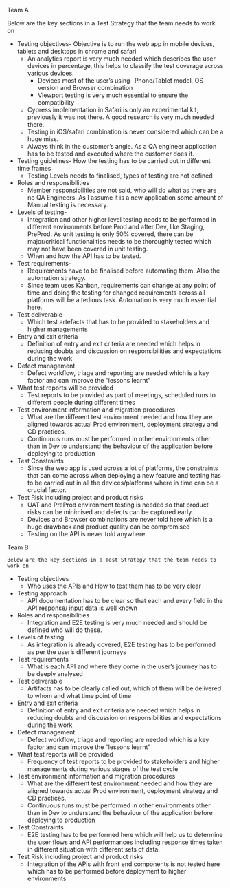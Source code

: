 Team A

Below are the key sections in a Test Strategy that the team needs to work on

* Testing objectives- Objective is to run the web app in mobile devices, tablets and desktops in chrome and safari
    * An analytics report is very much needed which describes the user devices in percentage, this helps to classify the test coverage across various devices.
        * Devices most of the user’s using- Phone/Tablet model, OS version and Browser combination
        * Viewport testing is very much essential to ensure the compatibility 
    * Cypress implementation in Safari is only an experimental kit, previously it was not there. A good research is very much needed there.
    * Testing in iOS/safari combination is never considered which can be a huge miss.
    * Always think in the customer’s angle. As a QA engineer application has to be tested and executed where the customer does it.
* Testing guidelines- How the testing has to be carried out in different time frames
    * Testing Levels needs to finalised, types of testing  are not defined
* Roles and responsibilities
    * Member responsibilities are not said, who will do what as there are no QA Engineers. As I assume it is a new application some amount of Manual testing is necessary.
* Levels of testing- 
    * Integration and other higher level testing needs to be performed in different environments before Prod and after Dev, like Staging, PreProd. As unit testing is only 50% covered, there can be major/critical functionalities needs to be thoroughly tested which may not have been covered in unit testing.
    * When and how the API has to be tested.
* Test requirements- 
    * Requirements have to be finalised before automating them. Also the automation strategy. 
    * Since team uses Kanban, requirements can change at any point of time and doing the testing for changed requirements across all platforms will be a tedious task. Automation is very much essential here.
* Test deliverable- 
    * Which test artefacts that has to be provided to stakeholders and higher managements
* Entry and exit criteria
    * Definition of entry and exit criteria are needed which helps in reducing doubts and discussion on responsibilities and expectations during the work
* Defect management
    * Defect workflow, triage and reporting are needed which is a key factor and can improve the “lessons learnt”
* What test reports will be provided
    * Test reports to be provided as part of meetings, scheduled runs to different people during different times
* Test environment information and migration procedures
    * What are the different test environment needed and how they are aligned towards actual Prod environment, deployment strategy and CD practices.
    * Continuous runs must be performed in other environments other than in Dev to understand the behaviour of the application before deploying to production
* Test Constraints
    * Since the web app is used across a lot of platforms, the constraints that can come across when deploying a new feature and testing has to be carried out in all the devices/platforms where in time can be a crucial factor.
* Test Risk including project and product risks
    * UAT and PreProd environment testing is needed so that product risks can be minimised and defects can be captured early.
    * Devices and Browser combinations are never told here which is a huge drawback and product quality can be compromised
    * Testing on the API is never told anywhere.


Team B

	Below are the key sections in a Test Strategy that the team needs to work on

* Testing objectives
    * Who uses the APIs and How to test them has to be very clear
* Testing approach
    * API documentation has to be clear so that each and every field in the API response/ input data is well known
* Roles and responsibilities
    * Integration and E2E testing is very much needed and should be defined who will do these.
* Levels of testing
    * As integration is already covered,  E2E testing has to be performed as per the user’s different journeys
* Test requirements
    * What is each API and where they come in the user’s journey has to be deeply analysed
* Test deliverable
    * Artifacts has to be clearly called out, which of them will be delivered to whom and what time point of time
*  Entry and exit criteria
    * Definition of entry and exit criteria are needed which helps in reducing doubts and discussion on responsibilities and expectations during the work
* Defect management
    * Defect workflow, triage and reporting are needed which is a key factor and can improve the “lessons learnt”
* What test reports will be provided
    * Frequency of test reports to be provided to stakeholders and higher managements during various stages of the test cycle
* Test environment information and migration procedures
    * What are the different test environment needed and how they are aligned towards actual Prod environment, deployment strategy and CD practices.
    * Continuous runs must be performed in other environments other than in Dev to understand the behaviour of the application before deploying to production
* Test Constraints
    * E2E testing has to be performed here which will help us to determine the user flows and API performances including response times taken in different situation with different sets of data.
* Test Risk including project and product risks
    * Integration of the APIs with front end components is not tested here which has to be performed before deployment to higher environments

